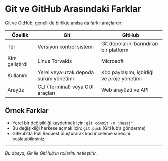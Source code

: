 # Git ve GitHub Arasındaki Farklar

Git ve GitHub, genellikle birlikte anılsa da farklı araçlardır:

| Özellik       | Git                                         | GitHub                                       |
|---------------|---------------------------------------------|----------------------------------------------|
| Tür           | Versiyon kontrol sistemi                    | Git depolarını barındıran bir platform      |
| Kim geliştirdi| Linus Torvalds                              | Microsoft                                   |
| Kullanım      | Yerel veya uzak depoda sürüm yönetimi       | Kod paylaşımı, işbirliği ve proje yönetimi   |
| Arayüz        | CLI (Terminal) veya GUI araçları            | Web arayüzü ve API                           |

## Örnek Farklar
- Yerel bir değişikliği kaydetmek için: `git commit -m "Mesaj"`
- Bu değişikliği herkese açmak için: `git push` (GitHub’a gönderme)
- GitHub’da Pull Request oluşturarak kod inceleme sürecini başlatabilirsiniz.

---
_Bu dosya, Git ile GitHub’ın rollerini netleştirir._
